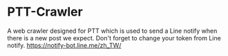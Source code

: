 # PTT-Crawler
A web crawler designed for PTT which is used to send a Line notify when there is a new post we expect.
Don't forget to change your token from Line notify.
https://notify-bot.line.me/zh_TW/
